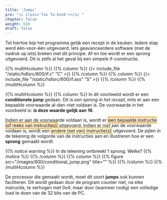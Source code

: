 ```yaml
---
title: 'Jumps'
pre: "<i class='fas fa-book'></i> "
chapter: false
weight: 610
draft: false
---
```


Tot hiertoe *liep* het programma gelijk een recept in de keuken. Iedere stap werd één-voor-één uitgevoerd. Iets geavanceerdere software (met de nadruk op *iets*) breken met dit principe. Af en toe wordt er een sprong uitgevoerd. Dit is zelfs al het geval bij een simpele if-constructie.

{{% multiHcolumn %}}
{{% column %}}
{{< include_file "/static/hdlsrc/600/if.c" "C" >}}
{{% /column %}}
{{% column %}}
{{< include_file "/static/hdlsrc/600/if.ass" "S" >}}
{{% /column %}}
{{% /multiHcolumn %}}

{{% multiHcolumn %}}
{{% column %}}
In dit voorbeeld wordt er een **conditionele jump** gedaan. Dit is *een sprong in het recept*, mits er aan een bepaalde voorwaarde al-dan-niet voldaan is. De voorwaarde in het voorbeeld is: **is deze waarde gelijk aan 16**.

Indien er aan de voorwaarde voldaan is, wordt er <span style="border: 2px solid #d89c06; background-color: #ffe6cc">een bepaalde instructie (of reeks van instructies)</span> uitgevoerd. Indien er *niet* aan de voorwaarde voldaan is, wordt een <span style="border: 2px solid #d7b759; background-color: #fff2cc">andere (set van) instructie(s)</span> uitgevoerd. De pijlen in de tekening de volgorde van de instructies aan en illustreren hoe er een **sprong** gemaakt wordt.

<!-- Different types for notices are: info (yellow), tip (green), warning (red), note (blue)-->
{{% notice warning %}}
In de tekening ontbreekt 1 sprong. Welke?
{{% /notice %}}
{{% /column %}}
{{% column %}}
{{% figure src="/images/600/conditional_jump.png" title="" %}}
{{% /column %}}
{{% /multiHcolumn %}}

De processor die gemaakt wordt, moet dit soort **jumps** ook kunnen faciliteren. Dit wordt gedaan door de program counter niet, na elke instructie, te verhogen met 0x4; maar door (wanneer nodig) een volledige load te doen van de 32 bits van de PC.